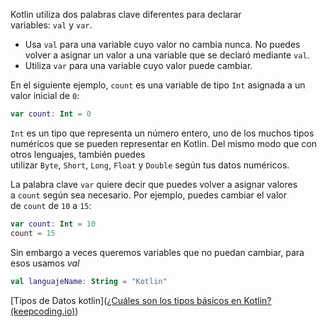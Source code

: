 
Kotlin utiliza dos palabras clave diferentes para declarar variables: `val` y `var`.

- Usa `val` para una variable cuyo valor no cambia nunca. No puedes volver a asignar un valor a una variable que se declaró mediante `val`.
- Utiliza `var` para una variable cuyo valor puede cambiar.

En el siguiente ejemplo, `count` es una variable de tipo `Int` asignada a un valor inicial de `0`:

``` kotlin
var count: Int = 0
```

`Int` es un tipo que representa un número entero, uno de los muchos tipos numéricos que se pueden representar en Kotlin. Del mismo modo que con otros lenguajes, también puedes utilizar `Byte`, `Short`, `Long`, `Float` y `Double` según tus datos numéricos.

La palabra clave `var` quiere decir que puedes volver a asignar valores a `count` según sea necesario. Por ejemplo, puedes cambiar el valor de `count` de `10` a `15`:

``` kotlin
var count: Int = 10
count = 15
```
Sin embargo a veces queremos variables que no puedan cambiar, para esos usamos *val*

``` kotlin
val languajeName: String = "Kotlin"
```

[Tipos de Datos kotlin]([¿Cuáles son los tipos básicos en Kotlin? (keepcoding.io)](https://keepcoding.io/blog/cuales-son-los-tipos-basicos-en-kotlin/#:~:text=En%20general%2C%20podemos%20decir%20que%20existen%205%20tipos,2%20Numbers.%203%20Boolean.%204%20Strings.%205%20Array.))


